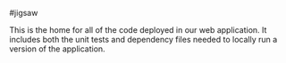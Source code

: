 #jigsaw

This is the home for all of the code deployed in our web application. It includes both the unit tests and dependency files needed to 
locally run a version of the application. 
